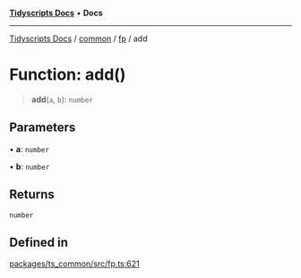 [**Tidyscripts Docs**](../../../../../README.md) • **Docs**

***

[Tidyscripts Docs](../../../../../globals.md) / [common](../../../README.md) / [fp](../README.md) / add

# Function: add()

> **add**(`a`, `b`): `number`

## Parameters

• **a**: `number`

• **b**: `number`

## Returns

`number`

## Defined in

[packages/ts\_common/src/fp.ts:621](https://github.com/sheunaluko/tidyscripts/blob/master/packages/ts_common/src/fp.ts#L621)

